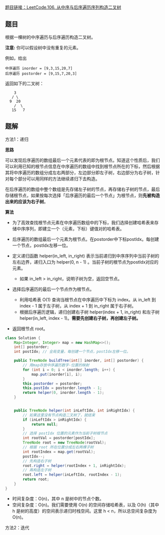[题目链接：LeetCode.106. 从中序与后序遍历序列构造二叉树](https://leetcode-cn.com/problems/construct-binary-tree-from-inorder-and-postorder-traversal/)

## 题目

根据一棵树的中序遍历与后序遍历构造二叉树。

**注意:**
你可以假设树中没有重复的元素。

例如，给出

```
中序遍历 inorder = [9,3,15,20,7]
后序遍历 postorder = [9,15,7,20,3]
```

返回如下的二叉树：

```
    3
   / \
  9  20
    /  \
   15   7
```

## 题解

方法1：递归

**思路**

可以发现后序遍历的数组最后一个元素代表的即为根节点。知道这个性质后，我们可以利用已知的根节点信息在中序遍历的数组中找到根节点所在的下标，然后根据其将中序遍历的数组分成左右两部分，左边部分即左子树，右边部分为右子树，针对每个部分可以用同样的方法继续递归下去构造。

在后序遍历的数组中整个数组是先存储左子树的节点，再存储右子树的节点，最后存储根节点，如果按每次选择「后序遍历的最后一个节点」为根节点，则**先被构造出来的应该为右子树**。

**算法**

* 为了高效查找根节点元素在中序遍历数组中的下标，我们选择创建哈希表来存储中序序列，即建立一个（元素，下标）键值对的哈希表。

* 后序遍历的数组最后一个元素为根节点。在postorder中下标postIdx。每创建一个节点，postIdx左移一位。

* 定义递归函数 helper(in_left, in_right) 表示当前递归到中序序列中当前子树的左右边界，递归入口为 helper(0, n - 1) 。当前子树的根节点为postIdx对应的元素。

  * 如果 in_left > in_right，说明子树为空，返回空节点。
* 选择后序遍历的最后一个节点作为根节点。
  * 利用哈希表 O(1) 查询当根节点在中序遍历中下标为 index。从 in_left 到 index - 1 属于左子树，从 index + 1 到 in_right 属于右子树。
  * 根据后序遍历逻辑，递归创建右子树 helper(index + 1, in_right) 和左子树 helper(in_left, index - 1)。**需要先创建右子树，再创建左子树。**
* 返回根节点 root。

```java
class Solution {
    Map<Integer, Integer> map = new HashMap<>();
    int[] postorder;
    int postIdx; // 全局变量，每创建一个节点，postIdx左移一位。

    public TreeNode buildTree(int[] inorder, int[] postorder) {
        // 用map存放中序遍历数字-位置的映射
        for (int i = 0; i < inorder.length; i++) {
            map.put(inorder[i], i);
        }
        this.postorder = postorder;
        this.postIdx = postorder.length - 1;
        return helper(0, inorder.length - 1);
    }


    public TreeNode helper(int inLeftIdx, int inRightIdx) {
        // 如果这里没有节点构造二叉树了，就结束
        if (inLeftIdx > inRightIdx) {
            return null;
        }
        // 选择 postIdx 位置的元素作为当前子树根节点
        int rootVal = postorder[postIdx];
        TreeNode root = new TreeNode(rootVal);
        // 根据 root 所在位置分成左右两棵子树
        int rootIndex = map.get(rootVal);
        postIdx--;
        // 先构造右子树
        root.right = helper(rootIndex + 1, inRightIdx);
        // 再构造左子树
        root.left = helper(inLeftIdx, rootIndex - 1);
        return root;
    }
}
```

* 时间复杂度：O(n)，其中 n 是树中的节点个数。
* 空间复杂度：O(n)。我们需要使用 O(n) 的空间存储哈希表，以及 O(h)（其中 h 是树的高度）的空间表示递归时栈空间。这里 h < n，所以总空间复杂度为 O(n)。

方法2：迭代

